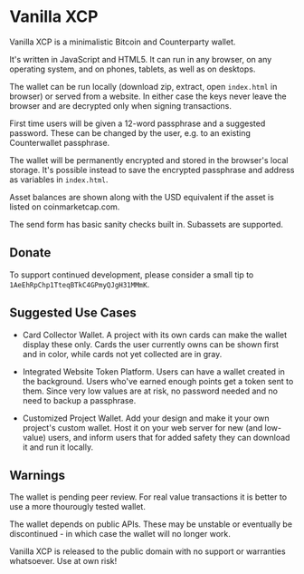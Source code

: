 # Vanilla XCP

Vanilla XCP is a minimalistic Bitcoin and Counterparty wallet.

It's written in JavaScript and HTML5. It can run in any browser, on any operating system, and on phones, tablets, as well as on desktops.

The wallet can be run locally (download zip, extract, open `index.html` in browser) or served from a website. In either case the keys never leave the browser and are decrypted only when signing transactions.

First time users will be given a 12-word passphrase and a suggested password. These can be changed by the user, e.g. to an existing Counterwallet passphrase.

The wallet will be permanently encrypted and stored in the browser's local storage. It's possible instead to save the encrypted passphrase and address as variables in `index.html`.

Asset balances are shown along with the USD equivalent if the asset is listed on coinmarketcap.com. 

The send form has basic sanity checks built in. Subassets are supported.

## Donate

To support continued development, please consider a small tip to `1AeEhRpChp1TteqBTkC4GPmyQJgH31MMmK`.

## Suggested Use Cases

* Card Collector Wallet. A project with its own cards can make the wallet display these only. Cards the user currently owns can be shown first and in color, while cards not yet collected are in gray.

* Integrated Website Token Platform. Users can have a wallet created in the background. Users who've earned enough points get a token sent to them. Since very low values are at risk, no password needed and no need to backup a passphrase.

* Customized Project Wallet. Add your design and make it your own project's custom wallet. Host it on your web server for new (and low-value) users, and inform users that for added safety they can download it and run it locally.

## Warnings

The wallet is pending peer review. For real value transactions it is better to use a more thourougly tested wallet.

The wallet depends on public APIs. These may be unstable or eventually be discontinued - in which case the wallet will no longer work.

Vanilla XCP is released to the public domain with no support or warranties whatsoever. Use at own risk!